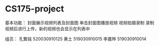 # CS175-project #
基本功能：
封面展示视频列表及封面图
单击封面图播放视频
视频拍摄录制
录制视频后进行上传，新的视频也会显示在列表中

组员：
孔繁铭 520030910125
黄土 519030910015
李嘉晔 519030910014